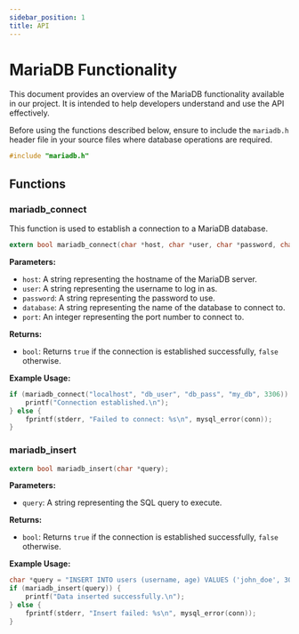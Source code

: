```yaml
---
sidebar_position: 1
title: API
---
```


# MariaDB Functionality

This document provides an overview of the MariaDB functionality available in our project. It is intended to help developers understand and use the API effectively.

Before using the functions described below, ensure to include the `mariadb.h` header file in your source files where database operations are required.

```C
#include "mariadb.h"
```

## Functions

### mariadb_connect

This function is used to establish a connection to a MariaDB database.

```C
extern bool mariadb_connect(char *host, char *user, char *password, char *database, int port);
```

**Parameters:**

- `host`: A string representing the hostname of the MariaDB server.
- `user`: A string representing the username to log in as.
- `password`: A string representing the password to use.
- `database`: A string representing the name of the database to connect to.
- `port`: An integer representing the port number to connect to.

**Returns:**

- `bool`: Returns `true` if the connection is established successfully, `false` otherwise.

**Example Usage:**
```C
if (mariadb_connect("localhost", "db_user", "db_pass", "my_db", 3306)) {
    printf("Connection established.\n");
} else {
    fprintf(stderr, "Failed to connect: %s\n", mysql_error(conn));
}

```

### mariadb_insert

```C
extern bool mariadb_insert(char *query);
```

**Parameters:**

- `query`: A string representing the SQL query to execute.

**Returns:**

- `bool`: Returns `true` if the connection is established successfully, `false` otherwise.

**Example Usage:**
```C
char *query = "INSERT INTO users (username, age) VALUES ('john_doe', 30);";
if (mariadb_insert(query)) {
    printf("Data inserted successfully.\n");
} else {
    fprintf(stderr, "Insert failed: %s\n", mysql_error(conn));
}

